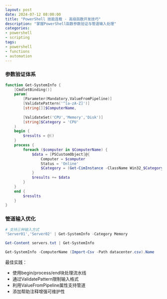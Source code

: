 ```yaml
---
layout: post
date: 2024-07-12 08:00:00
title: "PowerShell 技能连载 - 高级函数开发技巧"
description: "掌握PowerShell函数参数验证与管道输入处理"
categories:
- powershell
- scripting
tags:
- powershell
- functions
- automation
---
```


### 参数验证体系
```powershell
function Get-SystemInfo {
    [CmdletBinding()]
    param(
        [Parameter(Mandatory,ValueFromPipeline)]
        [ValidatePattern('^[a-zA-Z]')]
        [string[]]$ComputerName,
        
        [ValidateSet('CPU','Memory','Disk')]
        [string]$Category = 'CPU'
    )
    begin { 
        $results = @()
    }
    process {
        foreach ($computer in $ComputerName) {
            $data = [PSCustomObject]@{
                Computer = $computer
                Status = 'Online'
                $Category = (Get-CimInstance -ClassName Win32_$Category)
            }
            $results += $data
        }
    }
    end {
        $results
    }
}
```

### 管道输入优化
```powershell
# 支持三种输入方式
'Server01','Server02' | Get-SystemInfo -Category Memory

Get-Content servers.txt | Get-SystemInfo

Get-SystemInfo -ComputerName (Import-Csv -Path datacenter.csv).Name
```

最佳实践：
- 使用begin/process/end块处理流水线
- 通过ValidatePattern限制输入格式
- 利用ValueFromPipeline属性支持管道
- 添加帮助注释增强可维护性